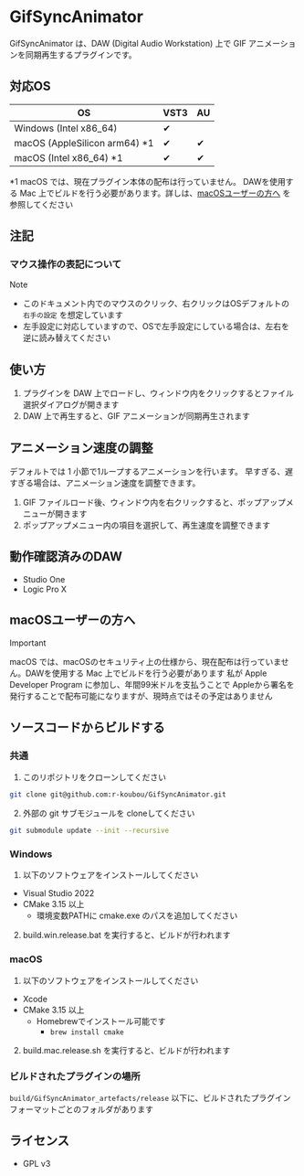 GifSyncAnimator
=======================

GifSyncAnimator は、DAW (Digital Audio Workstation) 上で GIF アニメーションを同期再生するプラグインです。

## 対応OS

| OS                            | VST3 | AU  |
| ----------------------------- | ---- | --- |
| Windows (Intel x86_64)        | ✔   |     |
| macOS (AppleSilicon arm64) *1 | ✔   | ✔  |
| macOS (Intel x86_64) *1       | ✔   | ✔  |

\*1 macOS では、現在プラグイン本体の配布は行っていません。
DAWを使用する Mac 上でビルドを行う必要があります。詳しは、[macOSユーザーの方へ](#for_mac_users) を参照してください

## 注記

### マウス操作の表記について

> [!NOTE]
> - このドキュメント内でのマウスのクリック、右クリックはOSデフォルトの `右手の設定` を想定しています
> - 左手設定に対応していますので、OSで左手設定にしている場合は、左右を逆に読み替えてください

## 使い方

1. プラグインを DAW 上でロードし、ウィンドウ内をクリックするとファイル選択ダイアログが開きます
2. DAW 上で再生すると、GIF アニメーションが同期再生されます

## アニメーション速度の調整

デフォルトでは 1 小節で1ループするアニメーションを行います。
早すぎる、遅すぎる場合は、アニメーション速度を調整できます。

1. GIF ファイルロード後、ウィンドウ内を右クリックすると、ポップアップメニューが開きます
2. ポップアップメニュー内の項目を選択して、再生速度を調整できます


## 動作確認済みのDAW

- Studio One
- Logic Pro X

<a id="for_mac_users"></a>

## macOSユーザーの方へ

> [!IMPORTANT]
> macOS では、macOSのセキュリティ上の仕様から、現在配布は行っていません。DAWを使用する Mac 上でビルドを行う必要があります
> 私が Apple Developer Program に参加し、年間99米ドルを支払うことで Appleから署名を発行することで配布可能になりますが、現時点ではその予定はありません

## ソースコードからビルドする

### 共通

1. このリポジトリをクローンしてください

```bash
git clone git@github.com:r-koubou/GifSyncAnimator.git
```

2. 外部の git サブモジュールを cloneしてください

```bash
git submodule update --init --recursive
```


### Windows

1. 以下のソフトウェアをインストールしてください
- Visual Studio 2022
- CMake 3.15 以上
  - 環境変数PATHに cmake.exe のパスを追加してください

2. build.win.release.bat を実行すると、ビルドが行われます

### macOS

1. 以下のソフトウェアをインストールしてください
- Xcode
- CMake 3.15 以上
  - Homebrewでインストール可能です
    - `brew install cmake`

2. build.mac.release.sh を実行すると、ビルドが行われます


### ビルドされたプラグインの場所

`build/GifSyncAnimator_artefacts/release` 以下に、ビルドされたプラグインフォーマットごとのフォルダがあります

## ライセンス

- GPL v3